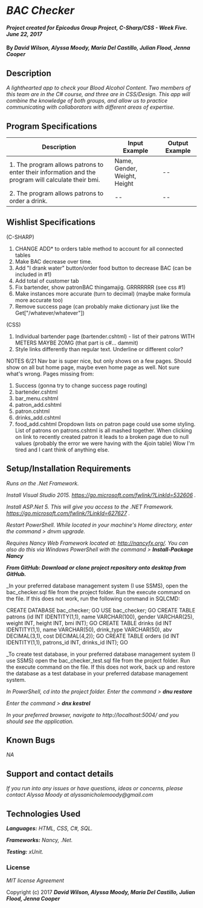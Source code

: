 # _BAC Checker_

#### _Project created for Epicodus Group Project, C-Sharp/CSS - Week Five. June 22, 2017_

#### By _**David Wilson, Alyssa Moody, Maria Del Castillo, Julian Flood, Jenna Cooper**_

## Description

_A lighthearted app to check your Blood Alcohol Content. Two members of this team are in the C# course, and three are in CSS/Design. This app will combine the knowledge of both groups, and allow us to practice communicating with collaborators with different areas of expertise._

## Program Specifications

| Description  | Input Example | Output Example |
| ------------- | ------------- | ------------- |
| 1. The program allows patrons to enter their information and the program will calculate their bmi.  | Name, Gender, Weight, Height | --  |
| 2. The program allows patrons to order a drink.  | --   | --  |

## Wishlist Specifications

(C-SHARP)
1. CHANGE ADD* to orders table method to account for all connected tables
2. Make BAC decrease over time.
3. Add "I drank water" button/order food button to decrease BAC (can be included in #1)
4. Add total of customer tab
5. Fix bartender, show patronBAC thingamajig. GRRRRRRR (see css #1)
6. Make instances more accurate (turn to decimal) (maybe make formula more accurate too)
7. Remove success page (can probably make dictionary just like the Get["/whatever/whatever"])

(CSS)

1. Individual bartender page (bartender.cshtml) - list of their patrons WITH METERS MAYBE ZOMG (that part is c#... dammit)
2. Style links differently than regular text. Underline or different color?

NOTES 6/21
Nav bar is super nice, but only shows on a few pages. Should show on all but home page, maybe even home page as well. Not sure what's wrong.
Pages missing from:
1.  Success (gonna try to change success page routing)
2.  bartender.cshtml
3.  bar_menu.cshtml
4.  patron_add.cshtml
5.  patron.cshtml
6.  drinks_add.cshtml
7.  food_add.cshtml
Dropdown lists on patron page could use some styling.
List of patrons on patrons.cshtml is all mashed together.
When clicking on link to recently created patron it leads to a broken page due to null values (probably the error we were having with the 4join table)
Wow I'm tired and I cant think of anything else.

## Setup/Installation Requirements

_Runs on the .Net Framework._

_Install Visual Studio 2015. https://go.microsoft.com/fwlink/?LinkId=532606 ._

_Install ASP.Net 5. This will give you access to the .NET Framework. https://go.microsoft.com/fwlink/?LinkId=627627 ._

_Restart PowerShell. While located in your machine's Home directory, enter the command > dnvm upgrade._

_Requires Nancy Web Framework located at: http://nancyfx.org/. You can also do this via Windows PowerShell with the command > **Install-Package Nancy**_

_**From GitHub: Download or clone project repository onto desktop from GitHub.**_

_In your preferred database management system (I use SSMS), open the bac_checker.sql file from the project folder. Run the execute command on the file. If this does not work, run the following command in SQLCMD:

CREATE DATABASE bac_checker; GO USE bac_checker; GO CREATE TABLE patrons (id INT IDENTITY(1,1), name VARCHAR(100), gender VARCHAR(25), weight INT, height INT, bmi INT); GO CREATE TABLE drinks (id INT IDENTITY(1,1), name VARCHAR(50), drink_type VARCHAR(50), abv DECIMAL(3,1), cost DECIMAL(4,2)); GO CREATE TABLE orders (id INT IDENTITY(1,1), patrons_id INT, drinks_id INT); GO

_To create test database, in your preferred database management system (I use SSMS) open the bac_checker_test.sql file from the project folder. Run the execute command on the file. If this does not work, back up and restore the database as a test database in your preferred database management system.

_In PowerShell, cd into the project folder. Enter the command > **dnu restore**_

_Enter the command > **dnx kestrel**_

_In your preferred browser, navigate to http://localhost:5004/ and you should see the application._

## Known Bugs

_NA_

## Support and contact details

_If you run into any issues or have questions, ideas or concerns, please contact Alyssa Moody at alyssanicholemoody@gmail.com_

## Technologies Used

_**Languages:** HTML, CSS, C#, SQL._

_**Frameworks:** Nancy, .Net._

_**Testing:** xUnit._

### License

*MIT license Agreement*

Copyright (c) 2017 **_David Wilson, Alyssa Moody, Maria Del Castillo, Julian Flood, Jenna Cooper_**
